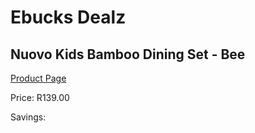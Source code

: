 
# Ebucks Dealz
## Nuovo Kids Bamboo Dining Set - Bee
[Product Page](https://www.ebucks.com/web/shop/productSelected.do?prodId=1233237870&catId=1233327182)

Price: R139.00

Savings: 


	